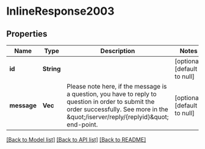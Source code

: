 # InlineResponse2003

## Properties
Name | Type | Description | Notes
------------ | ------------- | ------------- | -------------
**id** | **String** |  | [optional] [default to null]
**message** | **Vec<String>** | Please note here, if the message is a question, you have to reply to question in order to submit the order successfully. See more in the \&quot;/iserver/reply/{replyid}\&quot; end-point.  | [optional] [default to null]

[[Back to Model list]](../README.md#documentation-for-models) [[Back to API list]](../README.md#documentation-for-api-endpoints) [[Back to README]](../README.md)


